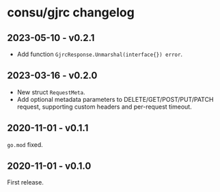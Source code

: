 # consu/gjrc changelog

## 2023-05-10 - v0.2.1

- Add function `GjrcResponse.Unmarshal(interface{}) error`.

## 2023-03-16 - v0.2.0

- New struct `RequestMeta`.
- Add optional metadata parameters to DELETE/GET/POST/PUT/PATCH request, supporting custom headers and per-request timeout.

## 2020-11-01 - v0.1.1

`go.mod` fixed.

## 2020-11-01 - v0.1.0

First release.
